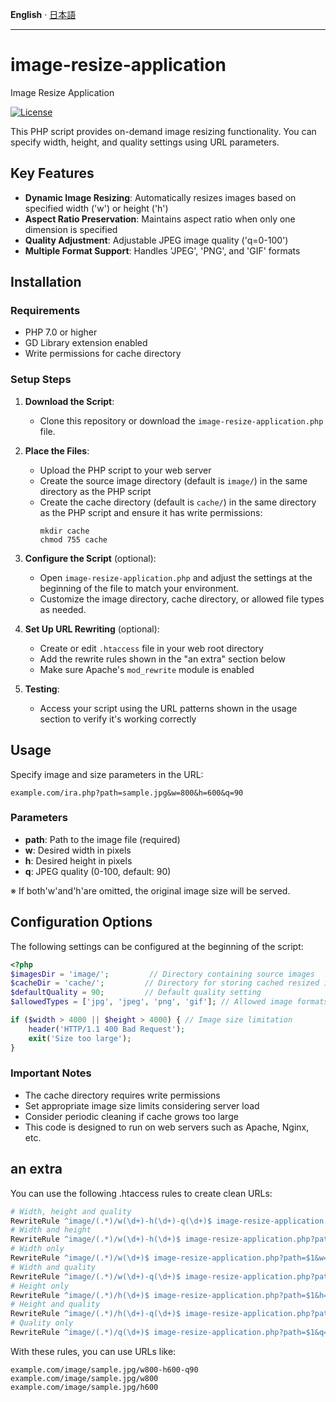 __English__ · [日本語](README_ja.md)

---

# image-resize-application
Image Resize Application

[![License][license-badge]][license-badge-url]


This PHP script provides on-demand image resizing functionality. You can specify width, height, and quality settings using URL parameters.

## Key Features
- **Dynamic Image Resizing**: Automatically resizes images based on specified width ('w') or height ('h')
- **Aspect Ratio Preservation**: Maintains aspect ratio when only one dimension is specified
- **Quality Adjustment**: Adjustable JPEG image quality ('q=0-100')
- **Multiple Format Support**: Handles 'JPEG', 'PNG', and 'GIF' formats

## Installation

### Requirements
- PHP 7.0 or higher
- GD Library extension enabled
- Write permissions for cache directory

### Setup Steps
1. **Download the Script**:
   - Clone this repository or download the `image-resize-application.php` file.

2. **Place the Files**:
   - Upload the PHP script to your web server
   - Create the source image directory (default is `image/`) in the same directory as the PHP script
   - Create the cache directory (default is `cache/`) in the same directory as the PHP script and ensure it has write permissions:
     ```
     mkdir cache
     chmod 755 cache
     ```

3. **Configure the Script** (optional):
   - Open `image-resize-application.php` and adjust the settings at the beginning of the file to match your environment.
   - Customize the image directory, cache directory, or allowed file types as needed.

4. **Set Up URL Rewriting** (optional):
   - Create or edit `.htaccess` file in your web root directory
   - Add the rewrite rules shown in the "an extra" section below
   - Make sure Apache's `mod_rewrite` module is enabled

5. **Testing**:
   - Access your script using the URL patterns shown in the usage section to verify it's working correctly

## Usage
Specify image and size parameters in the URL:
```
example.com/ira.php?path=sample.jpg&w=800&h=600&q=90
```
### Parameters
- **path**: Path to the image file (required)
- **w**: Desired width in pixels
- **h**: Desired height in pixels
- **q**: JPEG quality (0-100, default: 90)

※ If both'w'and'h'are omitted, the original image size will be served.

## Configuration Options
The following settings can be configured at the beginning of the script:
```php
<?php
$imagesDir = 'image/';         // Directory containing source images
$cacheDir = 'cache/';         // Directory for storing cached resized images
$defaultQuality = 90;         // Default quality setting
$allowedTypes = ['jpg', 'jpeg', 'png', 'gif']; // Allowed image formats

if ($width > 4000 || $height > 4000) { // Image size limitation
    header('HTTP/1.1 400 Bad Request');
    exit('Size too large');
}
```
### Important Notes
- The cache directory requires write permissions
- Set appropriate image size limits considering server load
- Consider periodic cleaning if cache grows too large
- This code is designed to run on web servers such as Apache, Nginx, etc.

## an extra
You can use the following .htaccess rules to create clean URLs:

```apache
# Width, height and quality
RewriteRule ^image/(.*)/w(\d+)-h(\d+)-q(\d+)$ image-resize-application.php?path=$1&w=$2&h=$3&q=$4 [L,QSA]
# Width and height
RewriteRule ^image/(.*)/w(\d+)-h(\d+)$ image-resize-application.php?path=$1&w=$2&h=$3 [L,QSA]
# Width only
RewriteRule ^image/(.*)/w(\d+)$ image-resize-application.php?path=$1&w=$2 [L,QSA]
# Width and quality
RewriteRule ^image/(.*)/w(\d+)-q(\d+)$ image-resize-application.php?path=$1&w=$2&q=$3 [L,QSA]
# Height only
RewriteRule ^image/(.*)/h(\d+)$ image-resize-application.php?path=$1&h=$2 [L,QSA]
# Height and quality
RewriteRule ^image/(.*)/h(\d+)-q(\d+)$ image-resize-application.php?path=$1&h=$2&q=$3 [L,QSA]
# Quality only
RewriteRule ^image/(.*)/q(\d+)$ image-resize-application.php?path=$1&q=$2 [L,QSA]
```

With these rules, you can use URLs like:
```
example.com/image/sample.jpg/w800-h600-q90
example.com/image/sample.jpg/w800
example.com/image/sample.jpg/h600
```

[license-badge]: https://img.shields.io/badge/license-MIT-green.svg
[license-badge-url]: ./LICENSE
